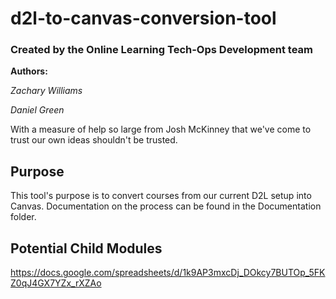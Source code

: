 # d2l-to-canvas-conversion-tool

### Created by the Online Learning Tech-Ops Development team


**Authors:**

*Zachary Williams*

*Daniel Green*

With a measure of help so large from Josh McKinney that we've come to trust our own ideas shouldn't be trusted.

## Purpose

This tool's purpose is to convert courses from our current D2L setup into Canvas. Documentation on the process can be found in the Documentation folder.

## Potential Child Modules

https://docs.google.com/spreadsheets/d/1k9AP3mxcDj_DOkcy7BUTOp_5FKZ0qJ4GX7YZx_rXZAo

